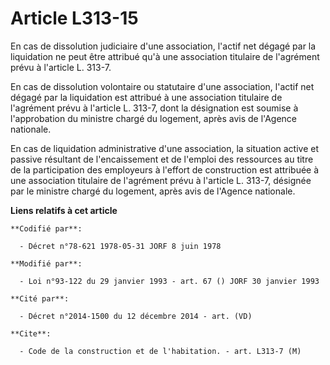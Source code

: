 # Article L313-15

En cas de dissolution judiciaire d'une association, l'actif net dégagé par la liquidation ne peut être attribué qu'à une
association titulaire de l'agrément prévu à l'article L. 313-7.

En cas de dissolution volontaire ou statutaire d'une association, l'actif net dégagé par la liquidation est attribué à une
association titulaire de l'agrément prévu à l'article L. 313-7, dont la désignation est soumise à l'approbation du ministre
chargé du logement, après avis de l'Agence nationale.

En cas de liquidation administrative d'une association, la situation active et passive résultant de l'encaissement et de
l'emploi des ressources au titre de la participation des employeurs à l'effort de construction est attribuée à une
association titulaire de l'agrément prévu à l'article L. 313-7, désignée par le ministre chargé du logement, après avis de
l'Agence nationale.

**Liens relatifs à cet article**

	**Codifié par**:

	  - Décret n°78-621 1978-05-31 JORF 8 juin 1978

	**Modifié par**:

	  - Loi n°93-122 du 29 janvier 1993 - art. 67 () JORF 30 janvier 1993

	**Cité par**:

	  - Décret n°2014-1500 du 12 décembre 2014 - art. (VD)

	**Cite**:

	  - Code de la construction et de l'habitation. - art. L313-7 (M)
